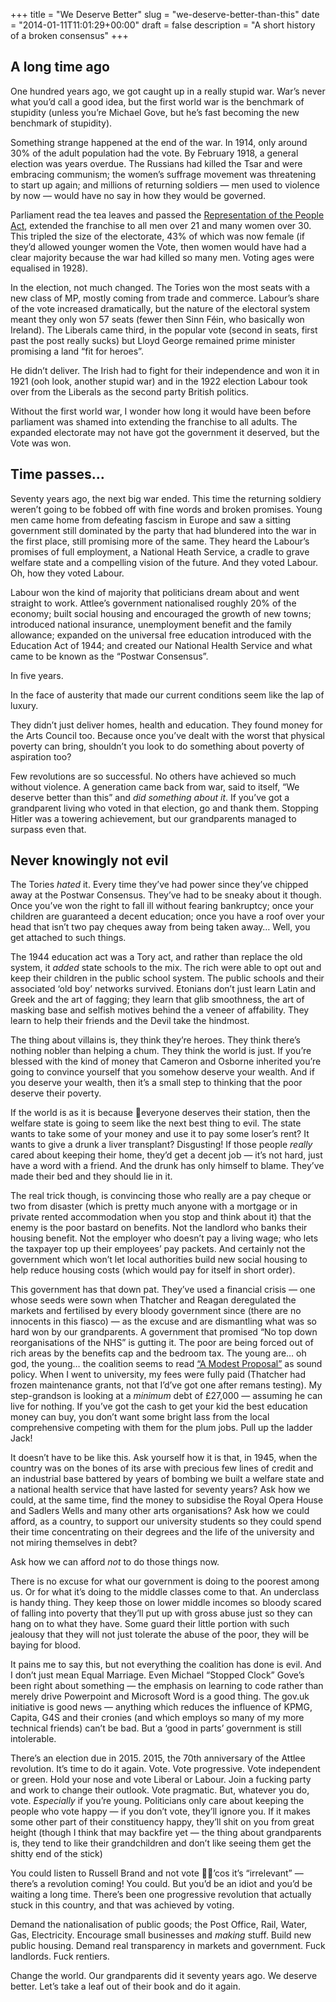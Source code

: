 +++
title = "We Deserve Better"
slug = "we-deserve-better-than-this"
date = "2014-01-11T11:01:29+00:00"
draft = false
description = "A short history of a broken consensus"
+++

## A long time ago

One hundred years ago, we got caught up in a really stupid war. War’s never what you’d call a good idea, but the first world war is the benchmark of stupidity (unless you’re Michael Gove, but he’s fast becoming the new benchmark of stupidity).

Something strange happened at the end of the war. In 1914, only around 30% of the adult population had the vote. By February 1918, a general election was years overdue. The Russians had killed the Tsar and were embracing communism; the women’s suffrage movement was threatening to start up again; and millions of returning soldiers — men used to violence by now — would have no say in how they would be governed.
<!--more-->

Parliament read the tea leaves and passed the [Representation of the People Act](http://en.wikipedia.org/wiki/Representation_of_the_People_Act_1918), extended the franchise to all men over 21 and many women over 30. This tripled the size of the electorate, 43% of which was now female (if they’d allowed younger women the Vote, then women would have had a clear majority because the war had killed so many men. Voting ages were equalised in 1928).

In the election, not much changed. The Tories won the most seats with a new class of MP, mostly coming from trade and commerce. Labour’s share of the vote  increased dramatically, but the nature of the electoral system meant they only won 57 seats (fewer then Sinn Féin, who basically won Ireland). The Liberals came third, in the popular vote (second in seats, first past the post really sucks) but Lloyd George remained prime minister promising a land “fit for heroes”.

He didn’t deliver. The Irish had to fight for their independence and won it  in 1921 (ooh look, another stupid war) and in the 1922 election Labour took over from the Liberals as the second party British politics.

Without the first world war, I wonder how long it would have been before parliament was shamed into extending the franchise to all adults. The expanded electorate may not have got the government it deserved, but the Vote was won.

## Time passes…

Seventy years ago, the next big war ended. This time the returning soldiery weren’t going to be fobbed off with fine words and broken promises. Young men came home from defeating fascism in Europe and saw a sitting government still dominated by the party that had blundered into the war in the first place, still promising more of the same. They heard the Labour’s promises of full employment, a National Heath Service, a cradle to grave welfare state and a compelling vision of the future. And they voted Labour. Oh, how they voted Labour.

Labour won the kind of majority that politicians dream about and went straight to work. Attlee’s government nationalised roughly 20% of the economy; built social housing and encouraged the growth of new towns; introduced national insurance, unemployment benefit and the family allowance; expanded on the universal free education introduced with the Education Act of 1944; and created our National Health Service and what came to be known as the “Postwar Consensus”.

In five years.

In the face of austerity that made our current conditions seem like the lap of luxury.

They didn’t just deliver homes, health and education. They found money for the Arts Council too. Because once you’ve dealt with the worst that physical poverty can bring, shouldn’t you look to do something about poverty of aspiration too?

Few revolutions are so successful. No others have achieved so much without violence. A generation came back from war, said to itself, “We deserve better than this” and _did something about it_. If you’ve got a grandparent living who voted in that election, go and thank them. Stopping Hitler was a towering achievement, but our grandparents managed to surpass even that.

## Never knowingly not evil

The Tories _hated_ it. Every time they’ve had power since they’ve chipped away at the Postwar Consensus. They’ve had to be sneaky about it though. Once you’ve won the right to fall ill without fearing bankruptcy; once your children are guaranteed a decent education; once you have a roof over your head that isn’t two pay cheques away from being taken away… Well, you get attached to such things.

The 1944 education act was a Tory act, and rather than replace the old system, it _added_ state schools to the mix. The rich were able to opt out and keep their children in the public school system. The public schools and their associated ‘old boy’ networks survived. Etonians don’t just learn Latin and Greek and the art of fagging; they learn that glib smoothness, the art of masking base and selfish motives behind the a veneer of affability. They learn to help their friends and the Devil take the hindmost.

The thing about villains is, they think they’re heroes. They think there’s nothing nobler than helping a chum. They think the world is just. If you’re blessed with the kind of money that Cameron and Osborne inherited you’re going to convince yourself that you somehow deserve your wealth. And if you deserve your wealth, then it’s a small step to thinking that the poor deserve their poverty. 

If the world is as it is because everyone deserves their station, then the welfare state is going to seem like the next best thing to evil. The state wants to take some of your money and use it to pay some loser’s rent? It wants to give a drunk a liver transplant? Disgusting! If those people _really_ cared about keeping their home, they’d get a decent job — it’s not hard, just have a word with a friend. And the drunk has only himself to blame. They’ve made their bed and they should lie in it.

The real trick though, is convincing those who really are a pay cheque or two from disaster (which is pretty much anyone with a mortgage or in private rented accommodation when you stop and think about it) that the enemy is the poor bastard on benefits. Not the landlord who banks their housing benefit. Not the employer who doesn’t pay a living wage; who lets the taxpayer top up their employees’ pay packets. And certainly not the government which won’t let local authorities build new social housing to help reduce housing costs (which would pay for itself in short order).

This government has that down pat. They’ve used a financial crisis — one whose seeds were sown when Thatcher and Reagan deregulated the markets and fertilised by every bloody government since (there are no innocents in this fiasco) — as the excuse and are dismantling what was so hard won by our grandparents. A government that promised “No top down reorganisations of the NHS” is gutting it. The poor are being forced out of rich areas by the benefits cap and the bedroom tax. The young are… oh god, the young… the coalition seems to read [“A Modest Proposal”](http://en.wikipedia.org/wiki/A_modest_proposal) as sound policy. When I went to university, my fees were fully paid (Thatcher had frozen maintenance grants, not that I’d’ve got one after remans testing). My step-grandson is looking at a _minimum_ debt of £27,000 — assuming he can live for nothing. If you’ve got the cash to get your kid the best education money can buy, you don’t want some bright lass from the local comprehensive competing with them for the plum jobs. Pull up the ladder Jack!

It doesn’t have to be like this. Ask yourself how it is that, in 1945, when the country was on the bones of its arse with precious few lines of credit and an industrial base battered by years of bombing we built a welfare state and a national health service that have lasted for seventy years? Ask how we could, at the same time, find the money to subsidise the Royal Opera House and Sadlers Wells and many other arts organisations? Ask how we could afford, as a country, to support our university students so they could spend their time concentrating on their degrees and the life of the university and not miring themselves in debt? 

Ask how we can afford _not_ to do those things now.

There is no excuse for what our government is doing to the poorest among us. Or for what it’s doing to the middle classes come to that. An underclass is handy thing. They keep those on lower middle incomes so bloody scared of falling into poverty that they’ll put up with gross abuse just so they can hang on to what they have. Some guard their little portion with such jealousy that they will not just tolerate the abuse of the poor, they will be baying for blood.

It pains me to say this, but not everything the coalition has done is evil. And I don’t just mean Equal Marriage. Even Michael “Stopped Clock” Gove’s been right about something — the emphasis on learning to code rather than merely drive Powerpoint and Microsoft Word is a good thing. The gov.uk initiative is good news — anything which reduces the influence of KPMG, Capita, G4S and their cronies (and which employs so many of  my more technical friends) can’t be bad. But a ‘good in parts’ government is still intolerable. 

There’s an election due in 2015. 2015, the 70th anniversary of the Attlee revolution. It’s time to do it again. Vote. Vote progressive. Vote independent or green. Hold your nose and vote Liberal or Labour. Join a fucking party and work to change their outlook. Vote pragmatic. But, whatever you do, vote. _Especially_ if you’re young. Politicians only care about keeping the people who vote happy — if you don’t vote, they’ll ignore you. If it makes some other part of their constituency happy, they’ll shit on you from great height (though I think that may backfire yet — the thing about grandparents is, they tend to like their grandchildren and don’t like seeing them get the shitty end of the stick)

You could listen to Russell Brand and not vote ’cos it’s “irrelevant” — there’s a revolution coming! You could. But you’d be an idiot and you’d be waiting a long time. There’s been one progressive revolution that actually stuck in this country, and that was achieved by voting.

Demand the nationalisation of public goods; the Post Office, Rail, Water, Gas, Electricity. Encourage small businesses and _making_ stuff. Build new public housing. Demand real transparency in markets and government. Fuck landlords. Fuck rentiers. 

Change the world. Our grandparents did it seventy years ago. We deserve better. Let’s take a leaf out of their book and do it again.
